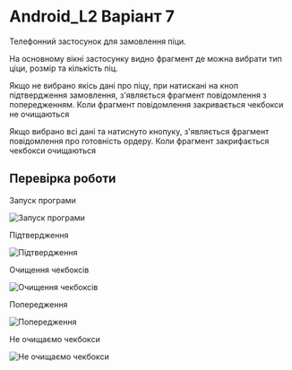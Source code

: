# Android_L2  Варіант 7

Телефонний застосунок для замовлення піци. 

На основному вікні застосунку видно фрагмент де можна вибрати тип ціци, розмір та кількість піц.

Якщо не вибрано якісь дані про піцу, при натискані на кноп підтвердження замовлення, з'являється фрагмент повідомлення з попередженням. Коли фрагмент повідомлення закривається чекбокси не очищаються

Якщо вибрано всі дані та натиснуто кнопуку, з'являється фрагмент повідомлення про готовність ордеру. Коли фрагмент закрифається чекбокси очищаються

## Перевірка роботи 

Запуск програми

![Запуск програми](PictureReadme/RunProg.png)

Підтвердження

![Підтвердження](PictureReadme/Success.png)

Очищення чекбоксів

![Очищення чекбоксів](PictureReadme/CBClear.png)

Попередження

![Попередження](PictureReadme/Alert.png)

Не очищаємо чекбокси

![Не очищаємо чекбокси](PictureReadme/CBClearNo.png)
